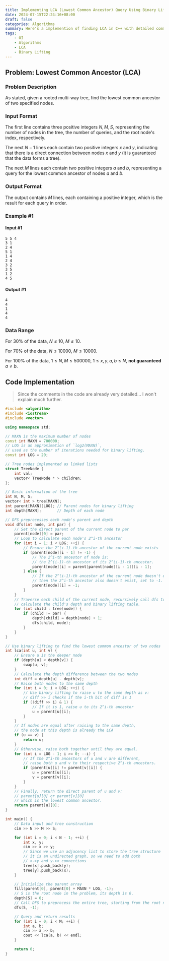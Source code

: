 ```yaml
---
title: Implementing LCA (Lowest Common Ancestor) Query Using Binary Lifting
date: 2024-07-15T22:24:16+08:00
draft: false
categories: Algorithms
summary: Here's a implemention of finding LCA in C++ with detailed comments to help you understand this algorithm.
tags:
    - OI
    - Algorithms
    - LCA
    - Binary Lifting
---
```


## Problem: Lowest Common Ancestor (LCA)

### Problem Description

As stated, given a rooted multi-way tree, find the lowest common ancestor of two specified nodes.

### Input Format

The first line contains three positive integers $N, M, S$, representing the number of nodes in the tree, the number of queries, and the root node's index, respectively.

The next $N-1$ lines each contain two positive integers $x$ and $y$, indicating that there is a direct connection between nodes $x$ and $y$ (it is guaranteed that the data forms a tree).

The next $M$ lines each contain two positive integers $a$ and $b$, representing a query for the lowest common ancestor of nodes $a$ and $b$.

### Output Format

The output contains $M$ lines, each containing a positive integer, which is the result for each query in order.

### Example #1

#### Input #1

```plaintext
5 5 4
3 1
2 4
5 1
1 4
2 4
3 2
3 5
1 2
4 5
```

#### Output #1

```plaintext
4
4
1
4
4
```

### Data Range

For $30\%$ of the data, $N \leq 10$, $M \leq 10$.

For $70\%$ of the data, $N \leq 10000$, $M \leq 10000$.

For $100\%$ of the data, $1 \leq N, M \leq 500000$, $1 \leq x, y, a, b \leq N$, **not guaranteed** $a \neq b$.

## Code Implementation

> Since the comments in the code are already very detailed... I won't explain much further.

```cpp
#include <algorithm>
#include <iostream>
#include <vector>

using namespace std;

// MAXN is the maximum number of nodes
const int MAXN = 700000;
// LOG is an approximation of `log2(MAXN)`,
// used as the number of iterations needed for binary lifting.
const int LOG = 20;

// Tree nodes implemented as linked lists
struct TreeNode {
    int val;
    vector< TreeNode * > children;
};

// Basic information of the tree
int N, M, S;
vector< int > tree[MAXN];
int parent[MAXN][LOG]; // Parent nodes for binary lifting
int depth[MAXN];       // Depth of each node

// DFS preprocesses each node's parent and depth
void dfs(int node, int par) {
    // Set the direct parent of the current node to par
    parent[node][0] = par;
    // Loop to calculate each node's 2^i-th ancestor
    for (int i = 1; i < LOG; ++i) {
        // Ensure the 2^(i-1)-th ancestor of the current node exists
        if (parent[node][i - 1] != -1) {
            // The 2^i-th ancestor of node is:
            // the 2^(i-1)-th ancestor of its 2^(i-1)-th ancestor.
            parent[node][i] = parent[parent[node][i - 1]][i - 1];
        } else {
            // If the 2^(i-1)-th ancestor of the current node doesn't exist,
            // then the 2^i-th ancestor also doesn't exist, set to -1.
            parent[node][i] = -1;
        }
    }
    // Traverse each child of the current node, recursively call dfs to
    // calculate the child's depth and binary lifting table.
    for (int child : tree[node]) {
        if (child != par) {
            depth[child] = depth[node] + 1;
            dfs(child, node);
        }
    }
}

// Use binary lifting to find the lowest common ancestor of two nodes
int lca(int u, int v) {
    // Ensure u is the deeper node
    if (depth[u] < depth[v]) {
        swap(u, v);
    }
    // Calculate the depth difference between the two nodes
    int diff = depth[u] - depth[v];
    // Raise both nodes to the same depth
    for (int i = 0; i < LOG; ++i) {
        // Use binary lifting to raise u to the same depth as v:
        // diff >> i checks if the i-th bit of diff is 1
        if ((diff >> i) & 1) {
            // If it is 1, raise u to its 2^i-th ancestor
            u = parent[u][i];
        }
    }
    // If nodes are equal after raising to the same depth,
    // the node at this depth is already the LCA
    if (u == v) {
        return u;
    }
    // Otherwise, raise both together until they are equal.
    for (int i = LOG - 1; i >= 0; --i) {
        // If the 2^i-th ancestors of u and v are different,
        // raise both u and v to their respective 2^i-th ancestors.
        if (parent[u][i] != parent[v][i]) {
            u = parent[u][i];
            v = parent[v][i];
        }
    }
    // Finally, return the direct parent of u and v:
    // parent[u][0] or parent[v][0]
    // which is the lowest common ancestor.
    return parent[u][0];
}

int main() {
    // Data input and tree construction
    cin >> N >> M >> S;

    for (int i = 0; i < N - 1; ++i) {
        int x, y;
        cin >> x >> y;
        // Since we use an adjacency list to store the tree structure
        // it is an undirected graph, so we need to add both
        // x->y and y->x connections
        tree[x].push_back(y);
        tree[y].push_back(x);
    }

    // Initialize the parent array
    fill(parent[0], parent[0] + MAXN * LOG, -1);
    // S is the root node in the problem, its depth is 0.
    depth[S] = 0;
    // Call DFS to preprocess the entire tree, starting from the root node.
    dfs(S, -1);

    // Query and return results
    for (int i = 0; i < M; ++i) {
        int a, b;
        cin >> a >> b;
        cout << lca(a, b) << endl;
    }

    return 0;
}
```
